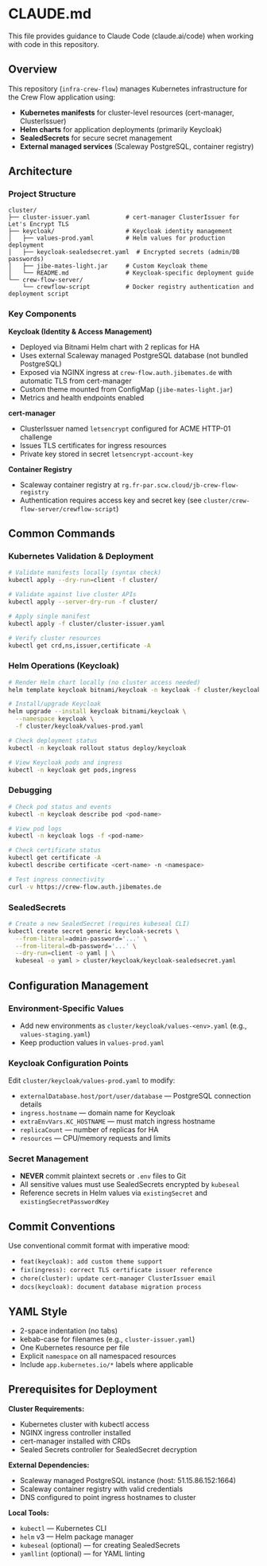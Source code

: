 # CLAUDE.md

This file provides guidance to Claude Code (claude.ai/code) when working with code in this repository.

## Overview

This repository (`infra-crew-flow`) manages Kubernetes infrastructure for the Crew Flow application using:
- **Kubernetes manifests** for cluster-level resources (cert-manager, ClusterIssuer)
- **Helm charts** for application deployments (primarily Keycloak)
- **SealedSecrets** for secure secret management
- **External managed services** (Scaleway PostgreSQL, container registry)

## Architecture

### Project Structure
```
cluster/
├── cluster-issuer.yaml          # cert-manager ClusterIssuer for Let's Encrypt TLS
├── keycloak/                    # Keycloak identity management
│   ├── values-prod.yaml         # Helm values for production deployment
│   ├── keycloak-sealedsecret.yaml  # Encrypted secrets (admin/DB passwords)
│   ├── jibe-mates-light.jar     # Custom Keycloak theme
│   └── README.md                # Keycloak-specific deployment guide
└── crew-flow-server/
    └── crewflow-script          # Docker registry authentication and deployment script
```

### Key Components

**Keycloak (Identity & Access Management)**
- Deployed via Bitnami Helm chart with 2 replicas for HA
- Uses external Scaleway managed PostgreSQL database (not bundled PostgreSQL)
- Exposed via NGINX ingress at `crew-flow.auth.jibemates.de` with automatic TLS from cert-manager
- Custom theme mounted from ConfigMap (`jibe-mates-light.jar`)
- Metrics and health endpoints enabled

**cert-manager**
- ClusterIssuer named `letsencrypt` configured for ACME HTTP-01 challenge
- Issues TLS certificates for ingress resources
- Private key stored in secret `letsencrypt-account-key`

**Container Registry**
- Scaleway container registry at `rg.fr-par.scw.cloud/jb-crew-flow-registry`
- Authentication requires access key and secret key (see `cluster/crew-flow-server/crewflow-script`)

## Common Commands

### Kubernetes Validation & Deployment
```bash
# Validate manifests locally (syntax check)
kubectl apply --dry-run=client -f cluster/

# Validate against live cluster APIs
kubectl apply --server-dry-run -f cluster/

# Apply single manifest
kubectl apply -f cluster/cluster-issuer.yaml

# Verify cluster resources
kubectl get crd,ns,issuer,certificate -A
```

### Helm Operations (Keycloak)
```bash
# Render Helm chart locally (no cluster access needed)
helm template keycloak bitnami/keycloak -n keycloak -f cluster/keycloak/values-prod.yaml > /tmp/keycloak.yaml

# Install/upgrade Keycloak
helm upgrade --install keycloak bitnami/keycloak \
  --namespace keycloak \
  -f cluster/keycloak/values-prod.yaml

# Check deployment status
kubectl -n keycloak rollout status deploy/keycloak

# View Keycloak pods and ingress
kubectl -n keycloak get pods,ingress
```

### Debugging
```bash
# Check pod status and events
kubectl -n keycloak describe pod <pod-name>

# View pod logs
kubectl -n keycloak logs -f <pod-name>

# Check certificate status
kubectl get certificate -A
kubectl describe certificate <cert-name> -n <namespace>

# Test ingress connectivity
curl -v https://crew-flow.auth.jibemates.de
```

### SealedSecrets
```bash
# Create a new SealedSecret (requires kubeseal CLI)
kubectl create secret generic keycloak-secrets \
  --from-literal=admin-password='...' \
  --from-literal=db-password='...' \
  --dry-run=client -o yaml | \
  kubeseal -o yaml > cluster/keycloak/keycloak-sealedsecret.yaml
```

## Configuration Management

### Environment-Specific Values
- Add new environments as `cluster/keycloak/values-<env>.yaml` (e.g., `values-staging.yaml`)
- Keep production values in `values-prod.yaml`

### Keycloak Configuration Points
Edit `cluster/keycloak/values-prod.yaml` to modify:
- `externalDatabase.host/port/user/database` — PostgreSQL connection details
- `ingress.hostname` — domain name for Keycloak
- `extraEnvVars.KC_HOSTNAME` — must match ingress hostname
- `replicaCount` — number of replicas for HA
- `resources` — CPU/memory requests and limits

### Secret Management
- **NEVER** commit plaintext secrets or `.env` files to Git
- All sensitive values must use SealedSecrets encrypted by `kubeseal`
- Reference secrets in Helm values via `existingSecret` and `existingSecretPasswordKey`

## Commit Conventions

Use conventional commit format with imperative mood:
- `feat(keycloak): add custom theme support`
- `fix(ingress): correct TLS certificate issuer reference`
- `chore(cluster): update cert-manager ClusterIssuer email`
- `docs(keycloak): document database migration process`

## YAML Style
- 2-space indentation (no tabs)
- kebab-case for filenames (e.g., `cluster-issuer.yaml`)
- One Kubernetes resource per file
- Explicit `namespace` on all namespaced resources
- Include `app.kubernetes.io/*` labels where applicable

## Prerequisites for Deployment

**Cluster Requirements:**
- Kubernetes cluster with kubectl access
- NGINX ingress controller installed
- cert-manager installed with CRDs
- Sealed Secrets controller for SealedSecret decryption

**External Dependencies:**
- Scaleway managed PostgreSQL instance (host: 51.15.86.152:1664)
- Scaleway container registry with valid credentials
- DNS configured to point ingress hostnames to cluster

**Local Tools:**
- `kubectl` — Kubernetes CLI
- `helm` v3 — Helm package manager
- `kubeseal` (optional) — for creating SealedSecrets
- `yamllint` (optional) — for YAML linting
